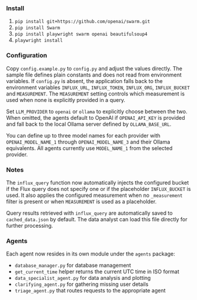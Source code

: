 ### Install
1. ``pip install git+https://github.com/openai/swarm.git``
2. ``pip install Swarm``
3. ``pip install playwright swarm openai beautifulsoup4``
4. ``playwright install``

### Configuration
Copy `config.example.py` to `config.py` and adjust the values directly. The
sample file defines plain constants and does not read from environment
variables. If `config.py` is absent, the application falls back to the
environment variables `INFLUX_URL`, `INFLUX_TOKEN`, `INFLUX_ORG`, `INFLUX_BUCKET`
and `MEASUREMENT`. The `MEASUREMENT` setting controls which measurement is used
when none is explicitly provided in a query.

Set `LLM_PROVIDER` to `openai` or `ollama` to explicitly choose between the two.
When omitted, the agents default to OpenAI if `OPENAI_API_KEY` is provided and
fall back to the local Ollama server defined by `OLLAMA_BASE_URL`.

You can define up to three model names for each provider with
`OPENAI_MODEL_NAME_1` through `OPENAI_MODEL_NAME_3` and their Ollama
equivalents. All agents currently use `MODEL_NAME_1` from the selected
provider.

### Notes
The `influx_query` function now automatically injects the configured bucket if the Flux query does not specify one or if the placeholder `INFLUX_BUCKET` is used. It also applies the configured measurement when no `_measurement` filter is present or when `MEASUREMENT` is used as a placeholder.

Query results retrieved with `influx_query` are automatically saved to `cached_data.json` by default. The data analyst can load this file directly for further processing.

### Agents
Each agent now resides in its own module under the `agents` package:
- `database_manager.py` for database management
- `get_current_time` helper returns the current UTC time in ISO format
- `data_specialist_agent.py` for data analysis and plotting
- `clarifying_agent.py` for gathering missing user details
- `triage_agent.py` that routes requests to the appropriate agent
